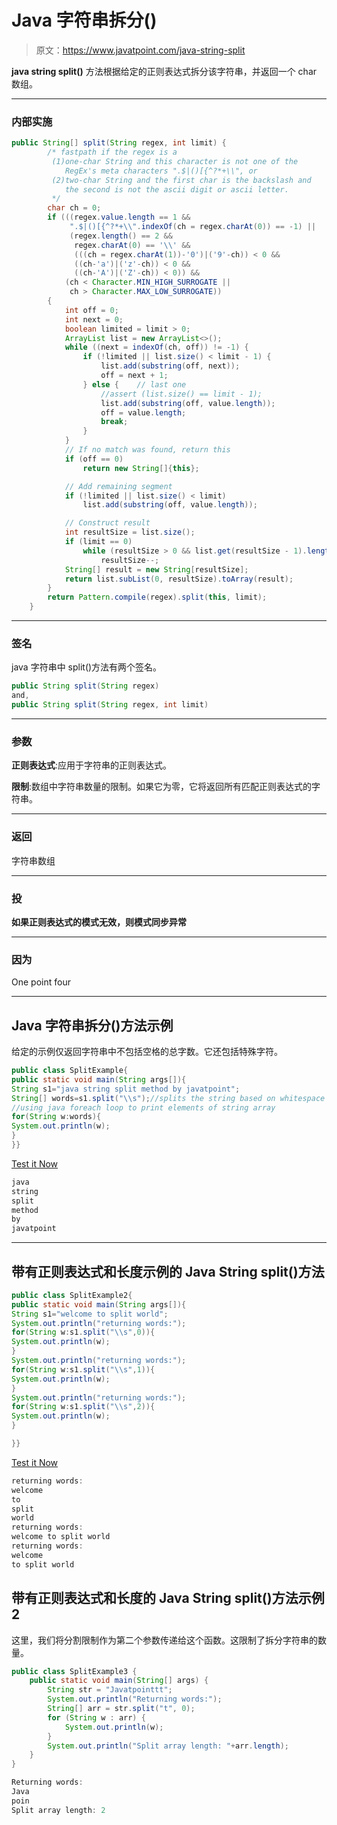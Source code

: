 # Java 字符串拆分()

> 原文：<https://www.javatpoint.com/java-string-split>

**java string split()** 方法根据给定的正则表达式拆分该字符串，并返回一个 char 数组。

* * *

### 内部实施

```java
public String[] split(String regex, int limit) {
        /* fastpath if the regex is a
         (1)one-char String and this character is not one of the
            RegEx's meta characters ".$|()[{^?*+\\", or
         (2)two-char String and the first char is the backslash and
            the second is not the ascii digit or ascii letter.
         */
        char ch = 0;
        if (((regex.value.length == 1 &&
             ".$|()[{^?*+\\".indexOf(ch = regex.charAt(0)) == -1) ||
             (regex.length() == 2 &&
              regex.charAt(0) == '\\' &&
              (((ch = regex.charAt(1))-'0')|('9'-ch)) < 0 &&
              ((ch-'a')|('z'-ch)) < 0 &&
              ((ch-'A')|('Z'-ch)) < 0)) &&
            (ch < Character.MIN_HIGH_SURROGATE ||
             ch > Character.MAX_LOW_SURROGATE))
        {
            int off = 0;
            int next = 0;
            boolean limited = limit > 0;
            ArrayList list = new ArrayList<>();
            while ((next = indexOf(ch, off)) != -1) {
                if (!limited || list.size() < limit - 1) {
                    list.add(substring(off, next));
                    off = next + 1;
                } else {    // last one
                    //assert (list.size() == limit - 1);
                    list.add(substring(off, value.length));
                    off = value.length;
                    break;
                }
            }
            // If no match was found, return this
            if (off == 0)
                return new String[]{this};

            // Add remaining segment
            if (!limited || list.size() < limit)
                list.add(substring(off, value.length));

            // Construct result
            int resultSize = list.size();
            if (limit == 0)
                while (resultSize > 0 && list.get(resultSize - 1).length() == 0)
                    resultSize--;
            String[] result = new String[resultSize];
            return list.subList(0, resultSize).toArray(result);
        }
        return Pattern.compile(regex).split(this, limit);
    } 
```

* * *

### 签名

java 字符串中 split()方法有两个签名。

```java
public String split(String regex)
and,
public String split(String regex, int limit)

```

* * *

### 参数

**正则表达式**:应用于字符串的正则表达式。

**限制**:数组中字符串数量的限制。如果它为零，它将返回所有匹配正则表达式的字符串。

* * *

### 返回

字符串数组

* * *

### 投

**如果正则表达式的模式无效，则模式同步异常**

* * *

### 因为

One point four

* * *

## Java 字符串拆分()方法示例

给定的示例仅返回字符串中不包括空格的总字数。它还包括特殊字符。

```java
public class SplitExample{
public static void main(String args[]){
String s1="java string split method by javatpoint";
String[] words=s1.split("\\s");//splits the string based on whitespace
//using java foreach loop to print elements of string array
for(String w:words){
System.out.println(w);
}
}}

```

[Test it Now](https://www.javatpoint.com/opr/test.jsp?filename=SplitExample)

```java
java
string
split
method
by
javatpoint

```

* * *

## 带有正则表达式和长度示例的 Java String split()方法

```java
public class SplitExample2{
public static void main(String args[]){
String s1="welcome to split world";
System.out.println("returning words:");
for(String w:s1.split("\\s",0)){
System.out.println(w);
}
System.out.println("returning words:");
for(String w:s1.split("\\s",1)){
System.out.println(w);
}
System.out.println("returning words:");
for(String w:s1.split("\\s",2)){
System.out.println(w);
}

}}

```

[Test it Now](https://www.javatpoint.com/opr/test.jsp?filename=SplitExample2)

```java
returning words:
welcome 
to 
split 
world
returning words:
welcome to split world
returning words:
welcome 
to split world

```

## 带有正则表达式和长度的 Java String split()方法示例 2

这里，我们将分割限制作为第二个参数传递给这个函数。这限制了拆分字符串的数量。

```java
public class SplitExample3 {
	public static void main(String[] args) {
		String str = "Javatpointtt";
		System.out.println("Returning words:");
		String[] arr = str.split("t", 0);
		for (String w : arr) {
			System.out.println(w);
		}
		System.out.println("Split array length: "+arr.length);
	}
}

```

```java
Returning words:
Java
poin
Split array length: 2

```